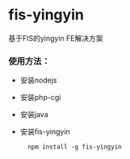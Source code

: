 fis-yingyin
=========

基于FIS的yingyin FE解决方案

### 使用方法：

- 安装nodejs
- 安装php-cgi
- 安装java
- 安装fis-yingyin

        npm install -g fis-yingyin






